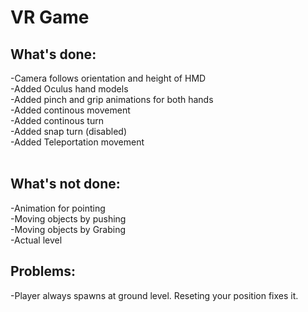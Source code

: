 <h1>VR Game</h1>

<h2>What's done:</h2> 
-Camera follows orientation and height of HMD </br>
-Added Oculus hand models </br>
-Added pinch and grip animations for both hands </br>
-Added continous movement </br>
-Added continous turn </br>
-Added snap turn (disabled) </br>
-Added Teleportation movement </br>
</br>
<h2>What's not done:</h2> 
-Animation for pointing </br>
-Moving objects by pushing </br>
-Moving objects by Grabing </br>
-Actual level </br>
<h2>Problems:</h2> 
-Player always spawns at ground level. Reseting your position fixes it. </br>
